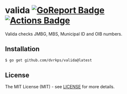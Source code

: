 # valida [![GoReport Badge]][GoReport] [![Actions Badge]][Actions]

[GoReport]: https://goreportcard.com/report/github.com/dvrkps/valida
[GoReport Badge]: https://goreportcard.com/badge/github.com/dvrkps/valida
[Actions]:https://github.com/dvrkps/valida/actions/workflows/test.yml
[Actions Badge]:https://github.com/dvrkps/valida/actions/workflows/test.yml/badge.svg


Valida checks JMBG, MBS, Municipal ID and OIB numbers.

## Installation

```bash
$ go get github.com/dvrkps/valida@latest
```

## License

The MIT License (MIT) - see [LICENSE](LICENSE) for more details.
